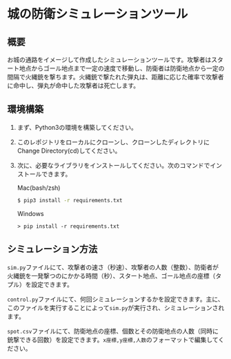 # 城の防衛シミュレーションツール
## 概要
お城の通路をイメージして作成したシミュレーションツールです。攻撃者はスタート地点からゴール地点まで一定の速度で移動し、防衛者は防衛地点から一定の間隔で火縄銃を撃ちます。火縄銃で撃たれた弾丸は、距離に応じた確率で攻撃者に命中し、弾丸が命中した攻撃者は死亡します。

## 環境構築
1. まず、Python3の環境を構築してください。
1. このレポジトリをローカルにクローンし、クローンしたディレクトリにChange Directory(cd)してください。
1. 次に、必要なライブラリをインストールしてください。次のコマンドでインストールできます。

    Mac(bash/zsh)
    ```zsh
    $ pip3 install -r requirements.txt
    ```

    Windows
    ```shell
    > pip install -r requirements.txt
    ```
## シミュレーション方法
` sim.py `ファイルにて、攻撃者の速さ（秒速）、攻撃者の人数（整数）、防衛者が火縄銃を一発撃つのにかかる時間（秒）、スタート地点、ゴール地点の座標（タプル）を設定できます。

` control.py `ファイルにて、何回シミュレーションするかを設定できます。主に、このファイルを実行することによって` sim.py `が実行され、シミュレーションされます。

` spot.csv `ファイルにて、防衛地点の座標、個数とその防衛地点の人数（同時に銃撃できる回数）を設定できます。` x座標,y座標,人数 `のフォーマットで編集してください。